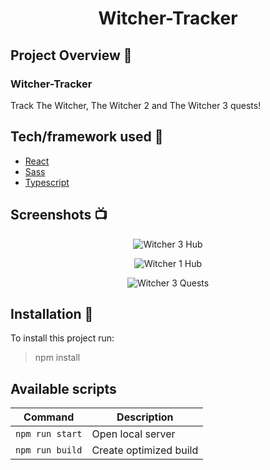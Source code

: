<h1 align="center">Witcher-Tracker</h1>

## Project Overview :tada:
<h3>Witcher-Tracker</h3> 
Track The Witcher, The Witcher 2 and The Witcher 3 quests!

## Tech/framework used :wrench:
* [React](https://github.com/facebook/react)              
* [Sass](https://github.com/sass/dart-sass)
* [Typescript](https://github.com/microsoft/TypeScript)

## Screenshots :tv:

<p align="center">
    <img src="https://github.com/LeQu15/Witcher-Tracker/assets/78439105/ecc6d3f7-cec3-49eb-874d-8cd366d0ad20" alt="Witcher 3 Hub"/>
</p>

<p align="center">
    <img src="https://github.com/LeQu15/Witcher-Tracker/assets/78439105/c2eb9fa7-7151-4244-99a7-b8550520e594" alt="Witcher 1 Hub"/>
</p>

<p align="center">
   <img src="https://github.com/LeQu15/Witcher-Tracker/assets/78439105/fd3de2f0-8b0e-462e-a7b8-7f6255adb1d8" alt="Witcher 3 Quests"/>
</p>

## Installation :floppy_disk:
To install this project run:
> npm install
## Available scripts

| Command                   | Description                   |
| ------------------------- | ----------------------------- |
| `npm run start`           | Open local server             |
| `npm run build`           | Create optimized build        |


